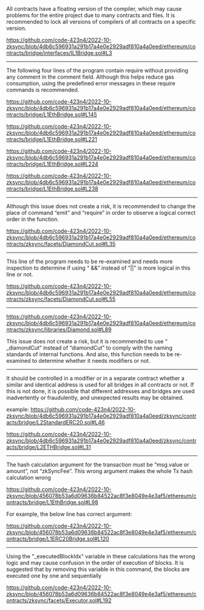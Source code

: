 All contracts have a floating version of the compiler, which may cause problems for the entire project due to many contracts and files. It is recommended to lock all versions of compilers of all contracts on a specific version.

https://github.com/code-423n4/2022-10-zksync/blob/4db6c596931a291b17a4e0e2929adf810a4a0eed/ethereum/contracts/bridge/interfaces/IL1Bridge.sol#L3

________________________________________________________________________

The following four lines of the program contain require without providing any comment in the  comment field. Although this helps reduce gas consumption, using the predefined error messages in these require commands is recommended.


https://github.com/code-423n4/2022-10-zksync/blob/4db6c596931a291b17a4e0e2929adf810a4a0eed/ethereum/contracts/bridge/L1EthBridge.sol#L145

https://github.com/code-423n4/2022-10-zksync/blob/4db6c596931a291b17a4e0e2929adf810a4a0eed/ethereum/contracts/bridge/L1EthBridge.sol#L221

https://github.com/code-423n4/2022-10-zksync/blob/4db6c596931a291b17a4e0e2929adf810a4a0eed/ethereum/contracts/bridge/L1EthBridge.sol#L224

https://github.com/code-423n4/2022-10-zksync/blob/4db6c596931a291b17a4e0e2929adf810a4a0eed/ethereum/contracts/bridge/L1EthBridge.sol#L238
________________________________________________________________________

Although this issue does not create a risk, it is recommended to change the place of command “emit”   and “require”  in order to observe a logical correct order in the function.

https://github.com/code-423n4/2022-10-zksync/blob/4db6c596931a291b17a4e0e2929adf810a4a0eed/ethereum/contracts/zksync/facets/DiamondCut.sol#L35

________________________________________________________________________
This line of the program needs to be re-examined and needs more inspection to determine if using  “ &&”  instead of “||”  is more logical in this line or not.

https://github.com/code-423n4/2022-10-zksync/blob/4db6c596931a291b17a4e0e2929adf810a4a0eed/ethereum/contracts/zksync/facets/DiamondCut.sol#L55


________________________________________________________________________
https://github.com/code-423n4/2022-10-zksync/blob/4db6c596931a291b17a4e0e2929adf810a4a0eed/ethereum/contracts/zksync/libraries/Diamond.sol#L89

This issue does not create a risk, but it is recommended to use “ _diamondCut”  instead of “diamondCut”  to comply with the naming standards of internal functions. And also, this function needs to be re-examined to determine whether it needs modifiers or not.
________________________________________________________________________
It should be controlled in a modifier or in a separate contract whether a similar and identical address is used for all bridges in all contracts or not. If this is not done, it is possible that different addresses and bridges are used inadvertently or fraudulently, and unexpected results may be obtained.

 example:
https://github.com/code-423n4/2022-10-zksync/blob/4db6c596931a291b17a4e0e2929adf810a4a0eed/zksync/contracts/bridge/L2StandardERC20.sol#L46


https://github.com/code-423n4/2022-10-zksync/blob/4db6c596931a291b17a4e0e2929adf810a4a0eed/zksync/contracts/bridge/L2ETHBridge.sol#L31
________________________________________________________________________
The hash calculation argument for the transaction must be “msg.value or amount”, not “zkSyncFee”. This wrong argument makes the whole Tx hash calculation wrong  

https://github.com/code-423n4/2022-10-zksync/blob/456078b53a6d09636b84522ac8f3e8049e4e3af5/ethereum/contracts/bridge/L1EthBridge.sol#L98
  

For example, the below line has correct argument: 

https://github.com/code-423n4/2022-10-zksync/blob/456078b53a6d09636b84522ac8f3e8049e4e3af5/ethereum/contracts/bridge/L1ERC20Bridge.sol#L120

 ________________________________________________________________________
Using the "_executedBlockIdx" variable in these calculations has the wrong logic and may cause confusion in the order of execution of blocks. It is suggested that by removing this variable in this command, the blocks are executed one by one and sequentially

https://github.com/code-423n4/2022-10-zksync/blob/456078b53a6d09636b84522ac8f3e8049e4e3af5/ethereum/contracts/zksync/facets/Executor.sol#L192

